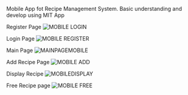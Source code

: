 Mobile App fot Recipe Management System.
Basic understanding and develop using MIT App

Register Page
![MOBILE LOGIN](https://github.com/user-attachments/assets/23caa0ae-25fb-4088-8d91-055dc419c036)

Login Page
![MOBILE REGISTER](https://github.com/user-attachments/assets/5f32f176-790e-4a61-be12-3a7fae677d75)

Main Page
![MAINPAGEMOBILE](https://github.com/user-attachments/assets/a1c028b6-7352-449c-ad73-143a411465ea)

Add Recipe Page
![MOBILE ADD](https://github.com/user-attachments/assets/416704a0-5eb2-4ae8-b580-a12ed3e09d75)


Display Recipe
![MOBILEDISPLAY](https://github.com/user-attachments/assets/b16203b4-8910-4da6-b61b-c0f354a820c5)


Free Recipe page
![MOBILE FREE](https://github.com/user-attachments/assets/1a216e0d-ce08-446b-bd34-86cc9328629d)




